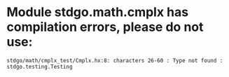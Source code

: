 # Module stdgo.math.cmplx has compilation errors, please do not use:
```
stdgo/math/cmplx_test/Cmplx.hx:8: characters 26-60 : Type not found : stdgo.testing.Testing

```

